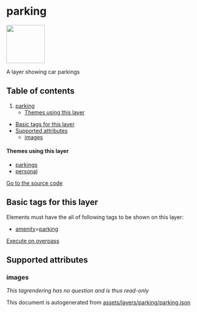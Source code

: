 

 parking 
=========



<img src='https://mapcomplete.osm.be/./assets/layers/parking/parking.svg' height="100px"> 

A layer showing car parkings




## Table of contents

1. [parking](#parking)
      * [Themes using this layer](#themes-using-this-layer)
  - [Basic tags for this layer](#basic-tags-for-this-layer)
  - [Supported attributes](#supported-attributes)
    + [images](#images)










#### Themes using this layer 





  - [parkings](https://mapcomplete.osm.be/parkings)
  - [personal](https://mapcomplete.osm.be/personal)


[Go to the source code](https://github.com/pietervdvn/MapComplete/blob/develop/assets/layers/parking/parking.json)



 Basic tags for this layer 
---------------------------



Elements must have the all of following tags to be shown on this layer:



  - <a href='https://wiki.openstreetmap.org/wiki/Key:amenity' target='_blank'>amenity</a>=<a href='https://wiki.openstreetmap.org/wiki/Tag:amenity%3Dparking' target='_blank'>parking</a>


[Execute on overpass](http://overpass-turbo.eu/?Q=%5Bout%3Ajson%5D%5Btimeout%3A90%5D%3B(%20%20%20%20nwr%5B%22amenity%22%3D%22parking%22%5D(%7B%7Bbbox%7D%7D)%3B%0A)%3Bout%20body%3B%3E%3Bout%20skel%20qt%3B)



 Supported attributes 
----------------------





### images 



_This tagrendering has no question and is thus read-only_

 

This document is autogenerated from [assets/layers/parking/parking.json](https://github.com/pietervdvn/MapComplete/blob/develop/assets/layers/parking/parking.json)